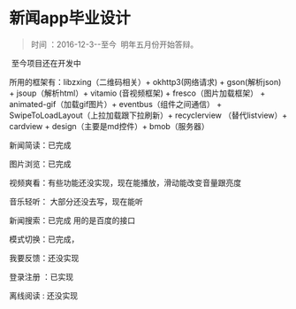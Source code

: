 # 新闻app毕业设计


>时间 ：2016-12-3--至今  明年五月份开始答辩。

  至今项目还在开发中
  
 所用的框架有：libzxing（二维码相关）+ okhttp3(网络请求) + gson(解析json) + jsoup（解析html）+ vitamio (音视频框架) + fresco（图片加载框架） + animated-gif（加载gif图片）+ eventbus（组件之间通信） + SwipeToLoadLayout（上拉加载跟下拉刷新）+ recyclerview （替代listview）+ cardview + design（主要是md控件）+ bmob（服务器）
 
  新闻简读：已完成
  
  图片浏览：已完成
  
  视频爽看：有些功能还没实现，现在能播放，滑动能改变音量跟亮度
  
  音乐轻听： 大部分还没去写，现在能听
  
  新闻搜索：已完成 用的是百度的接口
  
  模式切换：已完成，
  
  我要反馈：还没实现
  
  登录注册 ：已实现
  
  离线阅读 : 还没实现

  
